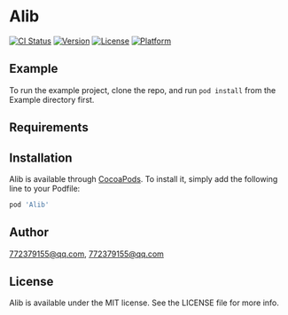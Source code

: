 # Alib

[![CI Status](https://img.shields.io/travis/772379155@qq.com/Alib.svg?style=flat)](https://travis-ci.org/772379155@qq.com/Alib)
[![Version](https://img.shields.io/cocoapods/v/Alib.svg?style=flat)](https://cocoapods.org/pods/Alib)
[![License](https://img.shields.io/cocoapods/l/Alib.svg?style=flat)](https://cocoapods.org/pods/Alib)
[![Platform](https://img.shields.io/cocoapods/p/Alib.svg?style=flat)](https://cocoapods.org/pods/Alib)

## Example

To run the example project, clone the repo, and run `pod install` from the Example directory first.

## Requirements

## Installation

Alib is available through [CocoaPods](https://cocoapods.org). To install
it, simply add the following line to your Podfile:

```ruby
pod 'Alib'
```

## Author

772379155@qq.com, 772379155@qq.com

## License

Alib is available under the MIT license. See the LICENSE file for more info.
